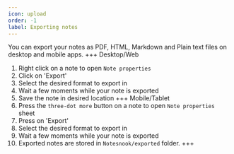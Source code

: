 ```yaml
---
icon: upload
order: -1
label: Exporting notes
---
```

You can export your notes as PDF, HTML, Markdown and Plain text files on desktop and mobile apps.
+++ Desktop/Web
1. Right click on a note to open `Note properties`
2. Click on 'Export'
3. Select the desired format to export in
4. Wait a few moments while your note is exported
5. Save the note in desired location
+++ Mobile/Tablet
1. Press the `three-dot more` button on a note to open `Note properties` sheet
2. Press on 'Export'
3. Select the desired format to export in
4. Wait a few moments while your note is exported
5. Exported notes are stored in `Notesnook/exported` folder.
+++